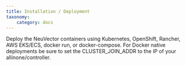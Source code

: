 ```yaml
---
title: Installation / Deployment
taxonomy:
    category: docs
---
```


Deploy the NeuVector containers using Kubernetes, OpenShift, Rancher, AWS EKS/ECS, docker run, or docker-compose. For Docker native deployments be sure to set the CLUSTER_JOIN_ADDR to the IP of your allinone/controller.